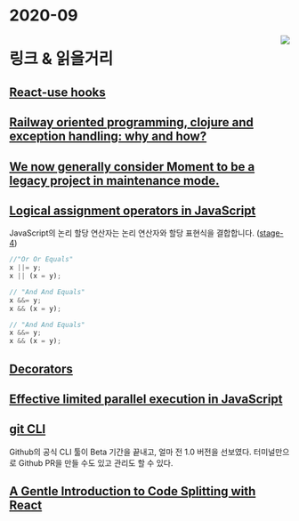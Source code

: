 # 2020-09  
<img src='https://hits.seeyoufarm.com/api/count/incr/badge.svg?url=https%3A%2F%2Fgithub.com%2Fnaver%2Ffe-news%2F2020-10' align=right>

# 링크 & 읽을거리

## [React-use hooks](https://github.com/streamich/react-use?fbclid=IwAR0dAgNKsxJAbxoU8VhJ87esulCxP2AyVoxQb_R01O6nM0B44MPyeYfGvEA)

## [Railway oriented programming, clojure and exception handling: why and how?](https://medium.com/appsflyer/railway-oriented-programming-clojure-and-exception-handling-why-and-how-89d75cc94c58)

## [We now generally consider Moment to be a legacy project in maintenance mode. ](https://momentjs.com/docs/#/-project-status/)

## [Logical assignment operators in JavaScript](https://dev.to/hemanth/logical-assignment-operators-in-javascript-inh?utm_source=ESnextNews.com&utm_medium=Weekly+Newsletter&utm_campaign=2020-09-01)
JavaScript의 논리 할당 연산자는 논리 연산자와 할당 표현식을 결합합니다. ([stage-4](https://dev.to/hemanth/stage-4-features-5a26)) 
```javascript
//"Or Or Equals"
x ||= y;
x || (x = y);
```
```javascript
// "And And Equals"
x &&= y;
x && (x = y);
```
```javascript
// "And And Equals"
x &&= y;
x && (x = y);
```

## [Decorators](https://github.com/tc39/proposal-decorators)

## [Effective limited parallel execution in JavaScript](https://medium.com/@arsenyyankovsky/effective-limited-parallel-execution-in-javascript-ea2a1fb9a632)

## [git CLI](https://cli.github.com/)
Github의 공식 CLI 툴이 Beta 기간을 끝내고, 얼마 전 1.0 버전을 선보였다. 터미널만으로 Github PR을 만들 수도 있고 관리도 할 수 있다.

## [A Gentle Introduction to Code Splitting with React](https://blog.kommit.co/a-gentle-introduction-to-code-splitting-with-react-395ddf44b71b)